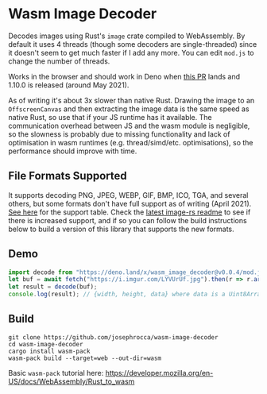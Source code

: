 # Wasm Image Decoder

Decodes images using Rust's `image` crate compiled to WebAssembly. By default it uses 4 threads (though some decoders are single-threaded) since it doesn't seem to get much faster if I add any more. You can edit `mod.js` to change the number of threads.

Works in the browser and should work in Deno when [this PR](https://github.com/denoland/deno/pull/10116) lands and 1.10.0 is released (around May 2021).

As of writing it's about 3x slower than native Rust. Drawing the image to an `OffscreenCanvas` and then extracting the image data is the same speed as native Rust, so use that if your JS runtime has it available. The communication overhead between JS and the wasm module is negligible, so the slowness is probably due to missing functionality and lack of optimisation in wasm runtimes (e.g. thread/simd/etc. optimisations), so the performance should improve with time.

## File Formats Supported

It supports decoding PNG, JPEG, WEBP, GIF, BMP, ICO, TGA, and several others, but some formats don't have full support as of writing (April 2021). [See here](https://github.com/image-rs/image/blob/2a79d33e663d27e402c76bfc6aa5ca78b1cc9895/README.md#supported-image-formats) for the support table. Check the [latest image-rs readme](https://github.com/image-rs/image) to see if there is increased support, and if so you can follow the build instructions below to build a version of this library that supports the new formats.

## Demo

```js
import decode from "https://deno.land/x/wasm_image_decoder@v0.0.4/mod.js";
let buf = await fetch("https://i.imgur.com/LYVUrUf.jpg").then(r => r.arrayBuffer());
let result = decode(buf); 
console.log(result); // {width, height, data} where data is a Uint8Array array of RGBA values like [R,G,B,A,R,G,B,A,R,G,B,A,...]
```

## Build
```
git clone https://github.com/josephrocca/wasm-image-decoder
cd wasm-image-decoder
cargo install wasm-pack
wasm-pack build --target=web --out-dir=wasm
```
Basic `wasm-pack` tutorial here: https://developer.mozilla.org/en-US/docs/WebAssembly/Rust_to_wasm
